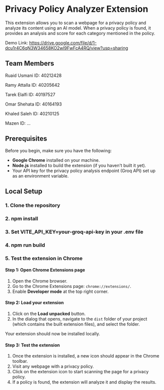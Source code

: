 # Privacy Policy Analyzer Extension

This extension allows you to scan a webpage for a privacy policy and analyze its content using an AI model. When a privacy policy is found, it provides an analysis and score for each category mentioned in the policy.

Demo Link: https://drive.google.com/file/d/1-dcu1r4C6qN3W34658KO2wI9FwFcA4RQ/view?usp=sharing

## Team Members

Ruaid Usmani ID: 40212428 

Ramy Attalla ID: 40205642 

Tarek Elalfi ID: 40197527 

Omar Shehata ID: 40164193 

Khaled Saleh ID: 40210125 

Mazen ID: ...

## Prerequisites

Before you begin, make sure you have the following:

- **Google Chrome** installed on your machine.
- **Node.js** installed to build the extension (if you haven't built it yet).
- Your API key for the privacy policy analysis endpoint (Groq API) set up as an environment variable.

## Local Setup

### 1. Clone the repository

### 2. npm install

### 3. Set VITE_API_KEY=your-groq-api-key in your .env file

### 4. npm run build

### 5. Test the extension in Chrome

#### Step 1: Open Chrome Extensions page

1. Open the Chrome browser.
2. Go to the Chrome Extensions page: `chrome://extensions/`.
3. Enable **Developer mode** at the top right corner.

#### Step 2: Load your extension

1. Click on the **Load unpacked** button.
2. In the dialog that opens, navigate to the `dist` folder of your project (which contains the built extension files), and select the folder.

Your extension should now be installed locally.

#### Step 3: Test the extension

1. Once the extension is installed, a new icon should appear in the Chrome toolbar.
2. Visit any webpage with a privacy policy.
3. Click on the extension icon to start scanning the page for a privacy policy.
4. If a policy is found, the extension will analyze it and display the results.
